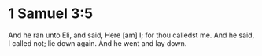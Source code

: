 # 1 Samuel 3:5

And he ran unto Eli, and said, Here [am] I; for thou calledst me. And he said, I called not; lie down again. And he went and lay down.